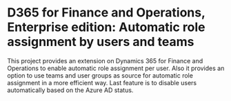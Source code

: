 # D365 for Finance and Operations, Enterprise edition: Automatic role assignment by users and teams
This project provides an extension on Dynamics 365 for Finance and Operations to enable automatic role assignment per user. Also it provides an option to use teams and user groups as source for automatic role assignment in a more efficient way. Last feature is to disable users automatically based on the Azure AD status.
